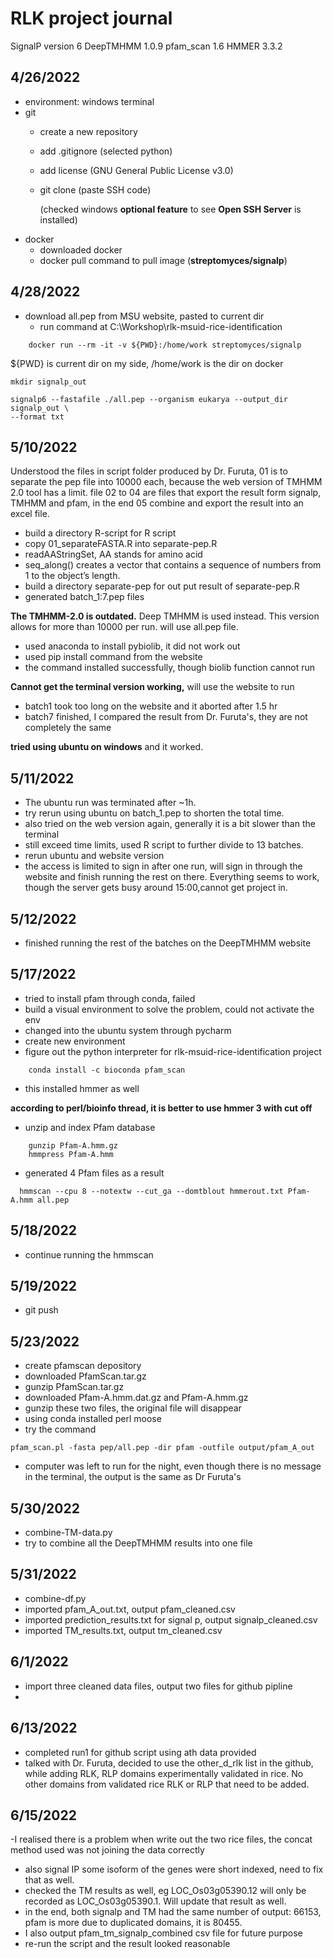 # RLK project journal
SignalP version 6
DeepTMHMM 1.0.9
pfam_scan 1.6 HMMER 3.3.2
## 4/26/2022 
- environment: windows terminal
- git 
  - create a new repository
  - add .gitignore (selected python)
  - add license (GNU General Public License v3.0)
  - git clone (paste SSH code)

    (checked windows **optional feature** to see **Open SSH Server** is installed)
- docker
  - downloaded docker
  - docker pull command to pull image (**streptomyces/signalp**)

## 4/28/2022
- download all.pep from MSU website, pasted to current dir
  - run command at C:\Workshop\rlk-msuid-rice-identification
```{bash}
    docker run --rm -it -v ${PWD}:/home/work streptomyces/signalp
```
${PWD} is current dir on my side, /home/work is the dir on docker
```{bash}
mkdir signalp_out

signalp6 --fastafile ./all.pep --organism eukarya --output_dir signalp_out \
--format txt
```
## 5/10/2022
Understood the files in script folder produced by Dr. Furuta, 01 is to separate 
the pep file into 10000 each, because the web version of TMHMM 2.0 tool has a limit.
file 02 to 04 are files that export the result form signalp, TMHMM and pfam, in the 
end 05 combine and export the result into an excel file. 
- build a directory R-script for R script
- copy 01_separateFASTA.R into separate-pep.R
- readAAStringSet, AA stands for amino acid
- seq_along() creates a vector that contains a sequence of numbers from 1 
to the object’s length.
- build a directory separate-pep for out put result of separate-pep.R 
- generated batch_1:7.pep files

**The TMHMM-2.0 is outdated.** Deep TMHMM is used instead. This version
allows for more than 10000 per run. will use all.pep file.
- used anaconda to install pybiolib, it did not work out
- used pip install command from the website
- the command installed successfully, though biolib function cannot run

**Cannot get the terminal version working,** will use the website to run
- batch1 took too long on the website and it aborted after 1.5 hr
- batch7 finished, I compared the result from Dr. Furuta's, they are 
not completely the same

**tried using ubuntu on windows** and it worked.

## 5/11/2022
- The ubuntu run was terminated after ~1h. 
- try rerun using ubuntu on batch_1.pep to shorten the total time.
- also tried on the web version again, generally it is a bit slower than 
the terminal
- still exceed time limits, used R script to further divide to 13 batches.
- rerun ubuntu and website version
- the access is limited to sign in after one run, will sign in through the
website and finish running the rest on there. Everything seems to work, 
though the server gets busy around 15:00,cannot get project in.

## 5/12/2022
- finished running the rest of the batches on the DeepTMHMM website

## 5/17/2022
- tried to install pfam through conda, failed
- build a visual environment to solve the problem, could not activate the env
- changed into the ubuntu system through pycharm
- create new environment
- figure out the python interpreter for rlk-msuid-rice-identification project
```{bash}
    conda install -c bioconda pfam_scan
```
- this installed hmmer as well 

**according to perl/bioinfo thread, it is better to use hmmer 3 with cut off**
- unzip and index Pfam database
```{bash}
    gunzip Pfam-A.hmm.gz
    hmmpress Pfam-A.hmm
```
- generated 4 Pfam files as a result
```{bash}
  hmmscan --cpu 8 --notextw --cut_ga --domtblout hmmerout.txt Pfam-A.hmm all.pep
```

## 5/18/2022
- continue running the hmmscan

## 5/19/2022
- git push 

## 5/23/2022
- create pfamscan depository
- downloaded PfamScan.tar.gz
- gunzip PfamScan.tar.gz
- downloaded Pfam-A.hmm.dat.gz and Pfam-A.hmm.gz
- gunzip these two files, the original file will disappear
- using conda installed perl moose
- try the command 
```
pfam_scan.pl -fasta pep/all.pep -dir pfam -outfile output/pfam_A_out
```
- computer was left to run for the night, even though there is no message in the 
terminal, the output is the same as Dr Furuta's

## 5/30/2022
- combine-TM-data.py
- try to combine all the DeepTMHMM results into one file

## 5/31/2022
- combine-df.py
- imported pfam_A_out.txt, output pfam_cleaned.csv
- imported prediction_results.txt for signal p, output signalp_cleaned.csv
- imported TM_results.txt, output tm_cleaned.csv

## 6/1/2022
- import three cleaned data files, output two files for github pipline
- 
## 6/13/2022
- completed run1 for github script using ath data provided
- talked with Dr. Furuta, decided to use the other_d_rlk list in the github, while adding RLK, RLP 
domains experimentally validated in rice. No other domains from validated rice RLK or RLP that need
to be added.

## 6/15/2022
-I realised there is a problem when write out the two rice files, the concat method
used was not joining the data correctly
- also signal IP some isoform of the genes were short indexed, 
need to fix that as well.
- checked the TM results as well, eg LOC_Os03g05390.12 will only be recorded
as LOC_Os03g05390.1. Will update that result as well.
- in the end, both signalp and TM had the same number of output: 66153, 
pfam is more due to duplicated domains, it is 80455.
- I also output pfam_tm_signalp_combined csv file for future purpose
- re-run the script and the result looked reasonable